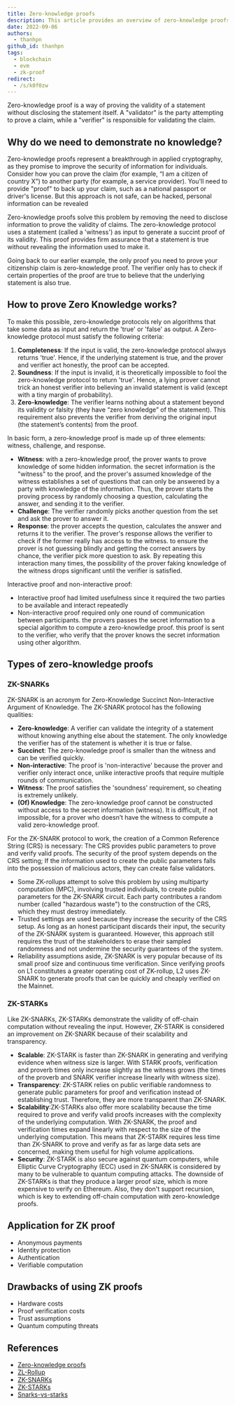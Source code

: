```yaml
---
title: Zero-knowledge proofs
description: This article provides an overview of zero-knowledge proofs in blockchain technology, including their definition, how they work, and their advantages.
date: 2022-09-06
authors:
  - thanhpn
github_id: thanhpn
tags:
  - blockchain
  - evm
  - zk-proof
redirect:
  - /s/k0f0zw
---
```


Zero-knowledge proof is a way of proving the validity of a statement without disclosing the statement itself. A "validator" is the party attempting to prove a claim, while a "verifier" is responsible for validating the claim.

## Why do we need to demonstrate no knowledge?

Zero-knowledge proofs represent a breakthrough in applied cryptography, as they promise to improve the security of information for individuals. Consider how you can prove the claim (for example, “I am a citizen of country X”) to another party (for example, a service provider). You'll need to provide "proof" to back up your claim, such as a national passport or driver's license. But this approach is not safe, can be hacked, personal information can be revealed

Zero-knowledge proofs solve this problem by removing the need to disclose information to prove the validity of claims. The zero-knowledge protocol uses a statement (called a 'witness') as input to generate a succint proof of its validity. This proof provides firm assurance that a statement is true without revealing the information used to make it.

Going back to our earlier example, the only proof you need to prove your citizenship claim is zero-knowledge proof. The verifier only has to check if certain properties of the proof are true to believe that the underlying statement is also true.

## How to prove Zero Knowledge works?

To make this possible, zero-knowledge protocols rely on algorithms that take some data as input and return the 'true' or 'false' as output. A Zero-knowledge protocol must satisfy the following criteria:

1. **Completeness**: If the input is valid, the zero-knowledge protocol always returns 'true'. Hence, if the underlying statement is true, and the prover and verifier act honestly, the proof can be accepted.
2. **Soundness**: If the input is invalid, it is theoretically impossible to fool the zero-knowledge protocol to return 'true'. Hence, a lying prover cannot trick an honest verifier into believing an invalid statement is valid (except with a tiny margin of probability).
3. **Zero-knowledge**: The verifier learns nothing about a statement beyond its validity or falsity (they have “zero knowledge” of the statement). This requirement also prevents the verifier from deriving the original input (the statement’s contents) from the proof.

In basic form, a zero-knowledge proof is made up of three elements: witness, challenge, and response.

- **Witness**: with a zero-knowledge proof, the prover wants to prove knowledge of some hidden information. the secret information is the "witness" to the proof, and the prover's assumed knowledge of the witness establishes a set of questions that can only be answered by a party with knowledge of the information. Thus, the prover starts the proving process by randomly choosing a question, calculating the answer, and sending it to the verifier.
- **Challenge**: The verifier randomly picks another question from the set and ask the prover to answer it.
- **Response**: the prover accepts the question, calculates the answer and returns it to the verifier. The prover's response allows the verifier to check if the former really has access to the witness. to ensure the prover is not guessing blindly and getting the correct answers by chance, the verifier pick more question to ask. By repeating this interaction many times, the possibility of the prover faking knowledge of the witness drops significant until the verifier is satisfied.

Interactive proof and non-interactive proof:

- Interactive proof had limited usefulness since it required the two parties to be available and interact repeatedly
- Non-interactive proof required only one round of communication between participants. the provers passes the secret information to a special algorithm to compute a zero-knowledge proof. this proof is sent to the verifier, who verify that the prover knows the secret information using other algorithm.

## Types of zero-knowledge proofs

### ZK-SNARKs

ZK-SNARK is an acronym for Zero-Knowledge Succinct Non-Interactive Argument of Knowledge. The ZK-SNARK protocol has the following qualities:

- **Zero-knowledge**: A verifier can validate the integrity of a statement without knowing anything else about the statement. The only knowledge the verifier has of the statement is whether it is true or false.
- **Succinct**: The zero-knowledge proof is smaller than the witness and can be verified quickly.
- **Non-interactive**: The proof is 'non-interactive' because the prover and verifier only interact once, unlike interactive proofs that require multiple rounds of communication.
- **Witness**: The proof satisfies the 'soundness' requirement, so cheating is extremely unlikely.
- **(Of) Knowledge**: The zero-knowledge proof cannot be constructed without access to the secret information (witness). It is difficult, if not impossible, for a prover who doesn’t have the witness to compute a valid zero-knowledge proof.

For the ZK-SNARK protocol to work, the creation of a Common Reference String (CRS) is necessary: ​​The CRS provides public parameters to prove and verify valid proofs. The security of the proof system depends on the CRS setting; If the information used to create the public parameters falls into the possession of malicious actors, they can create false validators.

- Some ZK-rollups attempt to solve this problem by using multiparty computation (MPC), involving trusted individuals, to create public parameters for the ZK-SNARK circuit. Each party contributes a random number (called "hazardous waste") to the construction of the CRS, which they must destroy immediately.
- Trusted settings are used because they increase the security of the CRS setup. As long as an honest participant discards their input, the security of the ZK-SNARK system is guaranteed. However, this approach still requires the trust of the stakeholders to erase their sampled randomness and not undermine the security guarantees of the system.
- Reliability assumptions aside, ZK-SNARK is very popular because of its small proof size and continuous time verification. Since verifying proofs on L1 constitutes a greater operating cost of ZK-rollup, L2 uses ZK-SNARK to generate proofs that can be quickly and cheaply verified on the Mainnet.

### ZK-STARKs

Like ZK-SNARKs, ZK-STARKs demonstrate the validity of off-chain computation without revealing the input. However, ZK-STARK is considered an improvement on ZK-SNARK because of their scalability and transparency.

- **Scalable**: ZK-STARK is faster than ZK-SNARK in generating and verifying evidence when witness size is larger. With STARK proofs, verification and proverb times only increase slightly as the witness grows (the times of the proverb and SNARK verifier increase linearly with witness size).
- **Transparency**: ZK-STARK relies on public verifiable randomness to generate public parameters for proof and verification instead of establishing trust. Therefore, they are more transparent than ZK-SNARK.
- **Scalability**:ZK-STARKs also offer more scalability because the time required to prove and verify valid proofs increases with the complexity of the underlying computation. With ZK-SNARK, the proof and verification times expand linearly with respect to the size of the underlying computation. This means that ZK-STARK requires less time than ZK-SNARK to prove and verify as far as large data sets are concerned, making them useful for high volume applications.
- **Security**: ZK-STARK is also secure against quantum computers, while Elliptic Curve Cryptography (ECC) used in ZK-SNARK is considered by many to be vulnerable to quantum computing attacks. The downside of ZK-STARKs is that they produce a larger proof size, which is more expensive to verify on Ethereum. Also, they don't support recursion, which is key to extending off-chain computation with zero-knowledge proofs.

## Application for ZK proof

- Anonymous payments
- Identity protection
- Authentication
- Verifiable computation

## Drawbacks of using ZK proofs

- Hardware costs
- Proof verification costs
- Trust assumptions
- Quantum computing threats

## References

- [Zero-knowledge proofs](https://ethereum.org/en/zero-knowledge-proofs/)
- [ZL-Rollup](https://docs.ethhub.io/ethereum-roadmap/layer-2-scaling/zk-rollups/)
- [ZK-SNARKs](https://medium.com/coinmonks/zk-snarks-a-realistic-zero-knowledge-example-and-deep-dive-c5e6eaa7131c)
- [ZK-STARKs](https://medium.com/coinmonks/zk-starks-create-verifiable-trust-even-against-quantum-computers-dd9c6a2bb13d)
- [Snarks-vs-starks](https://www.alchemy.com/overviews/snarks-vs-starks)
